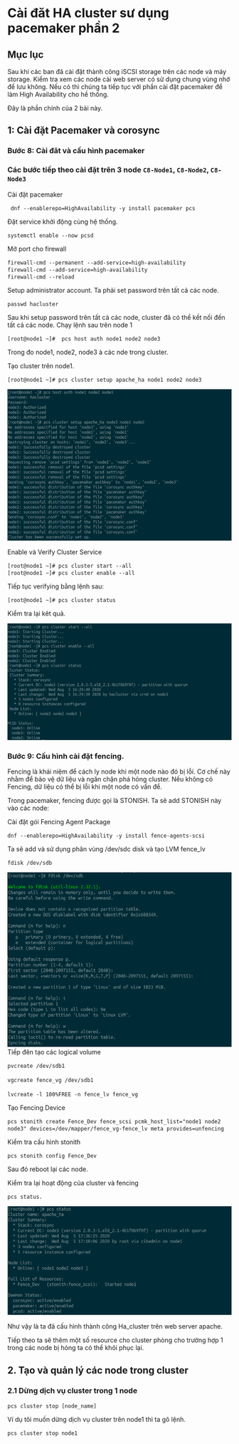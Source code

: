 # Cài đăt HA cluster sư dụng pacemaker phần 2

## Mục lục

Sau khi các ban đã cài đặt thành công iSCSI storage trên các node và máy storage. Kiểm tra xem các node cài web server có sử dụng chung vùng nhớ để lưu không. Nếu có thì chúng ta tiếp tục với phần cài đặt pacemaker để làm  High Availability cho hề thống.

Đây là phần chính của 2 bài này.


## 1: Cài đặt Pacemaker và corosync


### Bước 8: Cài đăt và cấu hình pacemaker 

### Các bước tiếp theo cài đặt trên 3 node `C8-Node1`, `C8-Node2`, `C8-Node3`

Cài đặt pacemaker

     dnf --enablerepo=HighAvailability -y install pacemaker pcs 

Đặt service khởi động cùng hệ thống.

    systemctl enable --now pcsd
Mở port cho firewall
    
    firewall-cmd --permanent --add-service=high-availability
    firewall-cmd --add-service=high-availability
    firewall-cmd --reload

Setup administrator account. Ta phải set password trên tất cả các node.

    passwd hacluster 

Sau khi setup password trên tất cả các node, cluster đã có thể kết nối đến tất cả các node. Chạy lệnh sau trên node 1

    [root@node1 ~]#  pcs host auth node1 node2 node3

Trong đo node1, node2, node3 à các nde trong cluster.

Tạo cluster trên node1.

    [root@node1 ~]# pcs cluster setup apache_ha node1 node2 node3

![](img/anh8-2.png)

Enable và Verify Cluster Service

    [root@node1 ~]# pcs cluster start --all
    [root@node1 ~]# pcs cluster enable --all

Tiếp tục verifying bằng lệnh sau:

    [root@node1 ~]# pcs cluster status

Kiểm tra lại kêt quả.

![](img/anh8-3.png)

### Bước 9: Cấu hình cài đặt fencing.

Fencing là khái niệm để cách ly node khi một node nào đó bị lỗi. Cơ chế này nhằm để bảo vệ dữ liệu và ngăn chặn phá hỏng cluster. Nếu không có Fencing, dữ liệu có thể bị lỗi khi một node có vấn đề.

Trong pacemaker, fencing được gọi là STONISH. Ta sẽ add STONISH này vào các node:

Cài đặt gói Fencing Agent Package

    dnf --enablerepo=HighAvailability -y install fence-agents-scsi

Ta sẽ add và sử dụng phân vùng /dev/sdc disk và tạo LVM fence_lv 

    fdisk /dev/sdb

![](img/anh9-1.png)
Tiếp đên tạo các logical volume 
    
    pvcreate /dev/sdb1

    vgcreate fence_vg /dev/sdb1

    lvcreate -l 100%FREE -n fence_lv fence_vg

Tạo Fencing Device

    pcs stonith create Fence_Dev fence_scsi pcmk_host_list="node1 node2 node3" devices=/dev/mapper/fence_vg-fence_lv meta provides=unfencing
    
Kiểm tra cấu hình stonith

    pcs stonith config Fence_Dev

Sau đó reboot lại các node.

Kiểm tra lại hoạt động của cluster và fencing

    pcs status.

![](img/anh9-2.png)

Như vậy là ta đã cấu hình thành công Ha_cluster trên web server apache.

Tiếp theo ta sẽ thêm một số resource cho cluster phòng cho trường hợp 1 trong các node bị hỏng ta có thể khôi phục lại.

## 2. Tạo và quản lý các node trong cluster

### 2.1 Dừng dịch vụ cluster trong 1 node

    pcs cluster stop [node_name]

Ví dụ tôi muốn dừng dịch vụ cluster trên node1 thì ta gõ lệnh.
    
    pcs cluster stop node1


